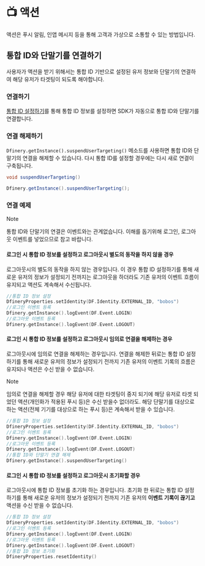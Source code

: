 # 📺 액션

액션은 푸시 알림, 인앱 메시지 등을 통해 고객과 가상으로 소통할 수 있는 방법입니다. 

## 통합 ID와 단말기를 연결하기
사용자가 액션을 받기 위해서는 통합 ID 기반으로 설정된 유저 정보와 단말기의 연결하여 해당 유저가 타겟팅이 되도록 해야합니다.

### 연결하기
[통합 ID 설정하기](./identity.md)를 통해 통합 ID 정보를 설정하면 SDK가 자동으로 통합 ID와 단말기를 연결합니다.

### 연결 해제하기
`Dfinery.getInstance().suspendUserTargeting()` 메소드를 사용하면 통합 ID와 단말기의 연결을 해제할 수 있습니다. 다시 통합 ID를 설정할 경우에는 다시 새로 연결이 구축됩니다.

```java
void suspendUserTargeting()
```
```java
Dfinery.getInstance().suspendUserTargeting();
```

### 연결 예제

> [!NOTE]
> 통합 ID와 단말기의 연결은 이벤트와는 관계없습니다. 이해를 돕기위해 로그인, 로그아웃 이벤트를 넣었으므로 참고 바랍니다.

#### 로그인 시 통합 ID 정보를 설정하고 로그아웃시 별도의 동작을 하지 않을 경우
로그아웃시의 별도의 동작을 하지 않는 경우입니다. 이 경우 통합 ID 설정하기를 통해 새로운 유저의 정보가 설정되기 전까지는 로그아웃을 하더라도 기존 유저의 이벤트 흐름이 유지되고 액션도 계속해서 수신됩니다. 

```kotlin
//통합 ID 정보 설정
DfineryProperties.setIdentity(DF.Identity.EXTERNAL_ID, "bobos")
//로그인 이벤트 등록
Dfinery.getInstance().logEvent(DF.Event.LOGIN)
//로그아웃 이벤트 등록
Dfinery.getInstance().logEvent(DF.Event.LOGOUT)
```

#### 로그인 시 통합 ID 정보를 설정하고 로그아웃시 임의로 연결을 해제하는 경우
로그아웃시에 임의로 연결을 해제하는 경우입니다. 연결을 해제한 뒤로는 통합 ID 설정하기를 통해 새로운 유저의 정보가 설정되기 전까지 기존 유저의 이벤트 기록의 흐름은 유지되나 액션은 수신 받을 수 없습니다.

> [!NOTE]
> 임의로 연결을 해제할 경우 해당 유저에 대한 타겟팅이 중지 되기에 해당 유저로 타겟 되었던 액션(개인화가 적용된 푸시 등)은 수신 받을수 없더라도. 해당 단말기를 대상으로 하는 액션(전체 기기를 대상으로 하는 푸시 등)은 계속해서 받을 수 있습니다.

```kotlin
//통합 ID 정보 설정
DfineryProperties.setIdentity(DF.Identity.EXTERNAL_ID, "bobos")
//로그인 이벤트 등록
Dfinery.getInstance().logEvent(DF.Event.LOGIN)
//로그아웃 이벤트 등록
Dfinery.getInstance().logEvent(DF.Event.LOGOUT)
//통합 ID와 단말기 연결 해제
Dfinery.getInstance().suspendUserTargeting()
```

#### 로그인 시 통합 ID 정보를 설정하고 로그아웃시 초기화할 경우
로그아웃시에 통합 ID 정보를 초기화 하는 경우입니다. 초기화 한 뒤로는 통합 ID 설정하기를 통해 새로운 유저의 정보가 설정되기 전까지 기존 유저의 **이벤트 기록이 끊기고** 액션을 수신 받을 수 없습니다.

```kotlin
//통합 ID 정보 설정
DfineryProperties.setIdentity(DF.Identity.EXTERNAL_ID, "bobos")
//로그인 이벤트 등록
Dfinery.getInstance().logEvent(DF.Event.LOGIN)
//로그아웃 이벤트 등록
Dfinery.getInstance().logEvent(DF.Event.LOGOUT)
//통합 ID 정보 초기화
DfineryProperties.resetIdentity()
```